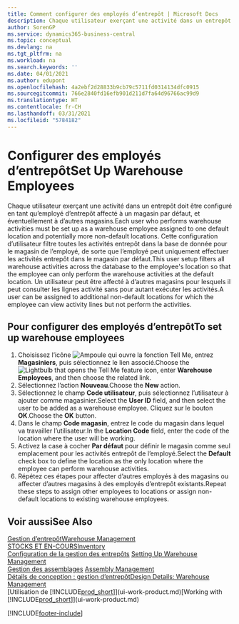 ```yaml
---
title: Comment configurer des employés d’entrepôt | Microsoft Docs
description: Chaque utilisateur exerçant une activité dans un entrepôt doit être configuré en tant qu’employé d’entrepôt affecté à un magasin par défaut, et éventuellement à d’autres magasins.
author: SorenGP
ms.service: dynamics365-business-central
ms.topic: conceptual
ms.devlang: na
ms.tgt_pltfrm: na
ms.workload: na
ms.search.keywords: ''
ms.date: 04/01/2021
ms.author: edupont
ms.openlocfilehash: 4a2ebf2d28833b9cb79c5711fd0314134dfc0915
ms.sourcegitcommit: 766e2840fd16efb901d211d7fa64d96766ac99d9
ms.translationtype: HT
ms.contentlocale: fr-CH
ms.lasthandoff: 03/31/2021
ms.locfileid: "5784182"
---
```

# <a name="set-up-warehouse-employees"></a><span data-ttu-id="192ee-103">Configurer des employés d’entrepôt</span><span class="sxs-lookup"><span data-stu-id="192ee-103">Set Up Warehouse Employees</span></span>
<span data-ttu-id="192ee-104">Chaque utilisateur exerçant une activité dans un entrepôt doit être configuré en tant qu’employé d’entrepôt affecté à un magasin par défaut, et éventuellement à d’autres magasins.</span><span class="sxs-lookup"><span data-stu-id="192ee-104">Each user who performs warehouse activities must be set up as a warehouse employee assigned to one default location and potentially more non-default locations.</span></span> <span data-ttu-id="192ee-105">Cette configuration d’utilisateur filtre toutes les activités entrepôt dans la base de donnée pour le magasin de l’employé, de sorte que l’employé peut uniquement effectuer les activités entrepôt dans le magasin par défaut.</span><span class="sxs-lookup"><span data-stu-id="192ee-105">This user setup filters all warehouse activities across the database to the employee's location so that the employee can only perform the warehouse activities at the default location.</span></span> <span data-ttu-id="192ee-106">Un utilisateur peut être affecté à d’autres magasins pour lesquels il peut consulter les lignes activité sans pour autant exécuter les activités.</span><span class="sxs-lookup"><span data-stu-id="192ee-106">A user can be assigned to additional non-default locations for which the employee can view activity lines but not perform the activities.</span></span>

## <a name="to-set-up-warehouse-employees"></a><span data-ttu-id="192ee-107">Pour configurer des employés d’entrepôt</span><span class="sxs-lookup"><span data-stu-id="192ee-107">To set up warehouse employees</span></span>  
1.  <span data-ttu-id="192ee-108">Choisissez l’icône ![Ampoule qui ouvre la fonction Tell Me](media/ui-search/search_small.png "Dites-moi ce que vous voulez faire"), entrez **Magasiniers**, puis sélectionnez le lien associé.</span><span class="sxs-lookup"><span data-stu-id="192ee-108">Choose the ![Lightbulb that opens the Tell Me feature](media/ui-search/search_small.png "Tell me what you want to do") icon, enter **Warehouse Employees**, and then choose the related link.</span></span>  
2. <span data-ttu-id="192ee-109">Sélectionnez l’action **Nouveau**.</span><span class="sxs-lookup"><span data-stu-id="192ee-109">Choose the **New** action.</span></span>  
3. <span data-ttu-id="192ee-110">Sélectionnez le champ **Code utilisateur**, puis sélectionnez l’utilisateur à ajouter comme magasinier.</span><span class="sxs-lookup"><span data-stu-id="192ee-110">Select the **User ID** field, and then select the user to be added as a warehouse employee.</span></span> <span data-ttu-id="192ee-111">Cliquez sur le bouton **OK**.</span><span class="sxs-lookup"><span data-stu-id="192ee-111">Choose the **OK** button.</span></span>  
6.  <span data-ttu-id="192ee-112">Dans le champ **Code magasin**, entrez le code du magasin dans lequel va travailler l’utilisateur.</span><span class="sxs-lookup"><span data-stu-id="192ee-112">In the **Location Code** field, enter the code of the location where the user will be working.</span></span>  
7.  <span data-ttu-id="192ee-113">Activez la case à cocher **Par défaut** pour définir le magasin comme seul emplacement pour les activités entrepôt de l’employé.</span><span class="sxs-lookup"><span data-stu-id="192ee-113">Select the **Default** check box to define the location as the only location where the employee can perform warehouse activities.</span></span>  
8.  <span data-ttu-id="192ee-114">Répétez ces étapes pour affecter d’autres employés à des magasins ou affecter d’autres magasins à des employés d’entrepôt existants.</span><span class="sxs-lookup"><span data-stu-id="192ee-114">Repeat these steps to assign other employees to locations or assign non-default locations to existing warehouse employees.</span></span>  

## <a name="see-also"></a><span data-ttu-id="192ee-115">Voir aussi</span><span class="sxs-lookup"><span data-stu-id="192ee-115">See Also</span></span>  
[<span data-ttu-id="192ee-116">Gestion d’entrepôt</span><span class="sxs-lookup"><span data-stu-id="192ee-116">Warehouse Management</span></span>](warehouse-manage-warehouse.md)  
[<span data-ttu-id="192ee-117">STOCKS ET EN-COURS</span><span class="sxs-lookup"><span data-stu-id="192ee-117">Inventory</span></span>](inventory-manage-inventory.md)  
<span data-ttu-id="192ee-118">[Configuration de la gestion des entrepôts](warehouse-setup-warehouse.md)   </span><span class="sxs-lookup"><span data-stu-id="192ee-118">[Setting Up Warehouse Management](warehouse-setup-warehouse.md)   </span></span>  
<span data-ttu-id="192ee-119">[Gestion des assemblages](assembly-assemble-items.md)  </span><span class="sxs-lookup"><span data-stu-id="192ee-119">[Assembly Management](assembly-assemble-items.md)  </span></span>  
[<span data-ttu-id="192ee-120">Détails de conception : gestion d’entrepôt</span><span class="sxs-lookup"><span data-stu-id="192ee-120">Design Details: Warehouse Management</span></span>](design-details-warehouse-management.md)  
<span data-ttu-id="192ee-121">[Utilisation de [!INCLUDE[prod_short](includes/prod_short.md)]](ui-work-product.md)</span><span class="sxs-lookup"><span data-stu-id="192ee-121">[Working with [!INCLUDE[prod_short](includes/prod_short.md)]](ui-work-product.md)</span></span>  


[!INCLUDE[footer-include](includes/footer-banner.md)]